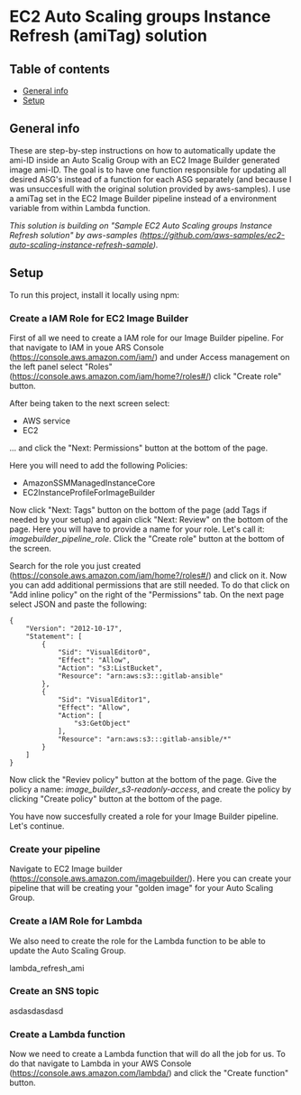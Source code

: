 # EC2 Auto Scaling groups Instance Refresh (amiTag) solution

## Table of contents
* [General info](#general-info)
* [Setup](#setup)

## General info
These are step-by-step instructions on how to automatically update the ami-ID inside an Auto Scalig Group with an EC2 Image Builder generated image ami-ID. The goal is to have one function responsible for updating all desired ASG's instead of a function for each ASG separately (and because I was unsuccesfull with the original solution provided by aws-samples). I use a amiTag set in the EC2 Image Builder pipeline instead of a environment variable from within Lambda function.

*This solution is building on "Sample EC2 Auto Scaling groups Instance Refresh solution" by aws-samples (https://github.com/aws-samples/ec2-auto-scaling-instance-refresh-sample).*
	
## Setup
To run this project, install it locally using npm:

### Create a IAM Role for EC2 Image Builder
First of all we need to create a IAM role for our Image Builder pipeline. For that navigate to IAM in youe ARS Console (https://console.aws.amazon.com/iam/) and under Access management on the left panel select "Roles" (https://console.aws.amazon.com/iam/home?/roles#/) click "Create role" button.

After being taken to the next screen select:
* AWS service
* EC2

... and click the "Next: Permissions" button at the bottom of the page.

Here you will need to add the following Policies: 
* AmazonSSMManagedInstanceCore 
* EC2InstanceProfileForImageBuilder 

Now click "Next: Tags" button on the bottom of the page (add Tags if needed by your setup) and again click "Next: Review" on the bottom of the page. Here you will have to provide a name for your role. Let's call it: *imagebuilder_pipeline_role*. Click the "Create role" button at the bottom of the screen.

Search for the role you just created (https://console.aws.amazon.com/iam/home?/roles#/) and click on it. Now you can add additional permissions that are still needed. To do that click on "Add inline policy" on the right of the "Permissions" tab. On the next page select JSON and paste the following:

```
{
    "Version": "2012-10-17",
    "Statement": [
        {
            "Sid": "VisualEditor0",
            "Effect": "Allow",
            "Action": "s3:ListBucket",
            "Resource": "arn:aws:s3:::gitlab-ansible"
        },
        {
            "Sid": "VisualEditor1",
            "Effect": "Allow",
            "Action": [
                "s3:GetObject"
            ],
            "Resource": "arn:aws:s3:::gitlab-ansible/*"
        }
    ]
}
```
Now click the "Reviev policy" button at the bottom of the page. Give the policy a name: *image_builder_s3-readonly-access*, and create the policy by clicking "Create policy" button at the bottom of the page.

You have now succesfully created a role for your Image Builder pipeline. Let's continue.

### Create your pipeline
Navigate to EC2 Image builder (https://console.aws.amazon.com/imagebuilder/). Here you can create your pipeline that will be creating your "golden image" for your Auto Scaling Group.

### Create a IAM Role for Lambda
We also need to create the role for the Lambda function to be able to update the Auto Scaling Group. 

lambda_refresh_ami

### Create an SNS topic
asdasdasdasd

### Create a Lambda function
Now we need to create a Lambda function that will do all the job for us. To do that navigate to Lambda in your AWS Console (https://console.aws.amazon.com/lambda/) and click the "Create function" button. 


